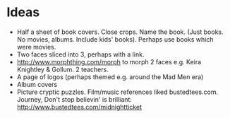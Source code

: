 Ideas
=====
* Half a sheet of book covers. Close crops. Name the book. (Just books. No movies, albums. Include kids' books). Perhaps use books which were movies.
* Two faces sliced into 3, perhaps with a link.
* http://www.morphthing.com/morph to morph 2 faces e.g. Keira Knightley & Gollum. 2 teachers.
* A page of logos (perhaps themed e.g. around the Mad Men era)
* Album covers
* Picture cryptic puzzles. Film/music references liked bustedtees.com. Journey, Don't stop believin' is brilliant: http://www.bustedtees.com/midnightticket